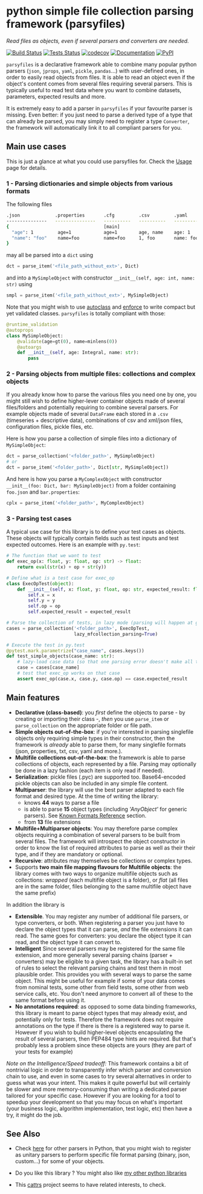 # python simple file collection parsing framework (parsyfiles)

*Read files as objects, even if several parsers and converters are needed.*

[![Build Status](https://travis-ci.org/smarie/python-parsyfiles.svg?branch=master)](https://travis-ci.org/smarie/python-parsyfiles) [![Tests Status](https://smarie.github.io/python-parsyfiles/junit/junit-badge.svg?dummy=8484744)](https://smarie.github.io/python-parsyfiles/junit/report.html) [![codecov](https://codecov.io/gh/smarie/python-parsyfiles/branch/master/graph/badge.svg)](https://codecov.io/gh/smarie/python-parsyfiles) [![Documentation](https://img.shields.io/badge/docs-latest-blue.svg)](https://smarie.github.io/python-parsyfiles/) [![PyPI](https://img.shields.io/badge/PyPI-parsyfiles-blue.svg)](https://pypi.python.org/pypi/parsyfiles/)

`parsyfiles` is a declarative framework able to combine many popular python parsers (`json`, `jprops`, `yaml`, `pickle`, `pandas`...) with  user-defined ones, in order to easily read objects from files. It is able to read an object even if the object's content comes from several files requiring several parsers. This is typically useful to read test data where you want to combine datasets, parameters, expected results and more. 

It is extremely easy to add a parser in `parsyfiles` if your favourite parser is missing. Even better: if you just need to parse a derived type of a type that can already be parsed, you may simply need to register a type `Converter`, the framework will automatically link it to all compliant parsers for you. 


## Main use cases

This is just a glance at what you could use parsyfiles for. Check the [Usage](./usage/) page for details.

### 1 - Parsing dictionaries and simple objects from various formats

The following files

```bash
.json             .properties       .cfg         .csv         .yaml
---------------   ---------------   ----------   ----------   ----------
{                                   [main]                    
  "age": 1         age=1            age=1        age, name    age: 1
  "name": "foo"    name=foo         name=foo     1, foo       name: foo
}                                                             
```

 may all be parsed into a `dict` using 
 
```python
dct = parse_item('<file_path_without_ext>', Dict)
```

and into a `MySimpleObject` with constructor `__init__(self, age: int, name: str)` using

```python
smpl = parse_item('<file_path_without_ext>', MySimpleObject)
```

Note that you might wish to use [autoclass](https://github.com/smarie/python-autoclass) and [enforce](https://github.com/RussBaz/enforce) to write compact but yet validated classes. `parsyfiles` is totally compliant with those:

```python
@runtime_validation
@autoprops
class MySimpleObject:
    @validate(age=gt(0), name=minlens(0))
    @autoargs
    def __init__(self, age: Integral, name: str):
        pass
```


### 2 - Parsing objects from multiple files: collections and complex objects

If you already know how to parse the various files you need one by one, you might still wish to define higher-lever container objects made of several files/folders and potentially requiring to combine several parsers. For example objects made of several `DataFrame` each stored in a `.csv` (timeseries + descriptive data), combinations of csv and xml/json files, configuration files, pickle files, etc.

Here is how you parse a collection of simple files into a dictionary of `MySimpleObject`:

```python
dct = parse_collection('<folder_path>', MySimpleObject)
# or
dct = parse_item('<folder_path>', Dict[str, MySimpleObject])
```

And here is how you parse a `MyComplexObject` with constructor `__init__(foo: Dict, bar: MySimpleObject)` from a folder containing `foo.json` and `bar.properties`:

```python
cplx = parse_item('<folder_path>', MyComplexObject)
```


### 3 - Parsing test cases

A typical use case for this library is to define your test cases as objects. These objects will typically contain fields such as test inputs and test expected outcomes. Here is an example with `py.test`:

```python
# The function that we want to test
def exec_op(x: float, y: float, op: str) -> float:
    return eval(str(x) + op + str(y))

# Define what is a test case for exec_op
class ExecOpTest(object):
    def __init__(self, x: float, y: float, op: str, expected_result: float):
        self.x = x
        self.y = y
        self.op = op
        self.expected_result = expected_result

# Parse the collection of tests, in lazy mode (parsing will happen at get)
cases = parse_collection('<folder_path>', ExecOpTest, 
                         lazy_mfcollection_parsing=True)

# Execute the test in py.test
@pytest.mark.parametrize("case_name", cases.keys())
def test_simple_objects(case_name: str):
    # lazy-load case data (so that one parsing error doesn't make all tests fail)
    case = cases[case_name]
    # test that exec_op works on that case
    assert exec_op(case.x, case.y, case.op) == case.expected_result
```

## Main features

* **Declarative (class-based)**: you *first* define the objects to parse - by creating or importing their class -, *then* you use `parse_item` or `parse_collection` on the appropriate folder or file path. 
* **Simple objects out-of-the-box**: if you're interested in parsing singlefile objects only requiring simple types in their constructor, then the framework is *already* able to parse them, for many singlefile formats (json, properties, txt, csv, yaml and more.).
* **Multifile collections out-of-the-box**: the framework is able to parse collections of objects, each represented by a file. Parsing may optionally be done in a lazy fashion (each item is only read if needed).
* **Serialization**: pickle files (.pyc) are supported too. Base64-encoded pickle objects can also be included in any simple file content.
* **Multiparser**: the library will use the best parser adapted to each file format and desired type. At the time of writing the library:
    * knows **44** ways to parse a file
    * is able to parse **15** object types (including *'AnyObject'* for generic parsers). See [Known Formats Reference](./known_formats_reference/) section.
    * from **13** file extensions
* **Multifile+Multiparser objects**: You may therefore parse complex objects requiring a combination of several parsers to be built from several files. The framework will introspect the object constructor in order to know the list of required attributes to parse as well as their their type, and if they are mandatory or optional.
* **Recursive**: attributes may themselves be collections or complex types.
* Supports **two main file mapping flavours for Multifile objects**: the library comes with two ways to organize multifile objects such as collections: *wrapped* (each multifile object is a folder), or *flat* (all files are in the same folder, files belonging to the same multifile object have the same prefix)

In addition the library is

* **Extensible**. You may register any number of additional file parsers, or type converters, or both. When registering a parser you just have to declare the object types that it can parse, *and* the file extensions it can read. The same goes for converters: you declare the object type it can read, and the object type it can convert to. 
* **Intelligent** Since several parsers may be registered for the same file extension, and more generally several parsing chains (parser + converters) may be eligible to a given task, the library has a built-in set of rules to select the relevant parsing chains and test them in most plausible order. This provides you with several ways to parse the same object. This might be useful for example if some of your data comes from nominal tests, some other from field tests, some other from web service calls, etc. You don't need anymore to convert all of these to the same format before using it.
* **No annotations required**: as opposed to some data binding frameworks, this library is meant to parse object types that may already exist, and potentially only for tests. Therefore the framework does not require annotations on the type if there is there is a registered way to parse it. However if you wish to build higher-level objects encapsulating the result of several parsers, then PEP484 type hints are required. But that's probably less a problem since these objects are yours (they are part of your tests for example) 

*Note on the Intelligence/Speed tradeoff:*
This framework contains a bit of nontrivial logic in order to transparently infer which parser and conversion chain to use, and even in some cases to try several alternatives in order to guess what was your intent. This makes it quite powerful but will certainly be slower and more memory-consuming than writing a dedicated parser tailored for your specific case. However if you are looking for a tool to speedup your development so that you may focus on what's important (your business logic, algorithm implementation, test logic, etc) then have a try, it might do the job.




## See Also

* Check [here](https://github.com/webmaven/python-parsing-tools) for other parsers in Python, that you might wish to register as unitary parsers to perform specific file format parsing (binary, json, custom...) for some of your objects.

* Do you like this library ? You might also like [my other python libraries](https://github.com/smarie?utf8=%E2%9C%93&tab=repositories&q=&type=&language=python) 

* This [cattrs](https://cattrs.readthedocs.io/en/latest/readme.html) project seems to have related interests, to check. 
